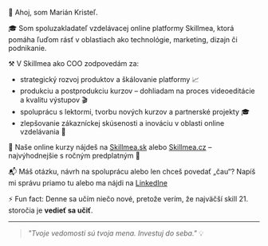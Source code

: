 👋 Ahoj, som Marián Kristeľ.

🎓 Som spoluzakladateľ vzdelávacej online platformy Skillmea, ktorá pomáha ľuďom rásť v oblastiach ako technológie, marketing, dizajn či podnikanie.

⚒️ V Skillmea ako COO zodpovedám za:
- strategický rozvoj produktov a škálovanie platformy 📈  
- produkciu a postprodukciu kurzov – dohliadam na proces videoeditácie a kvalitu výstupov 🎬  
- spoluprácu s lektormi, tvorbu nových kurzov a partnerské projekty 🎓  
- zlepšovanie zákazníckej skúsenosti a inováciu v oblasti online vzdelávania 🚀

🎥 Naše online kurzy nájdeš na [Skillmea.sk](https://skillmea.sk) alebo [Skillmea.cz](https://skillmea.cz) – najvýhodnejšie s ročným predplatným 🎁

📬 Máš otázku, návrh na spoluprácu alebo len chceš povedať „čau“? Napíš mi správu priamo tu alebo ma nájdi na [LinkedIne](https://www.linkedin.com/in/mariankristel/)

⚡ Fun fact: Denne sa učím niečo nové, pretože verím, že najväčší skill 21. storočia je **vedieť sa učiť**.

---

> _"Tvoje vedomosti sú tvoja mena. Investuj do seba."_ 💡

